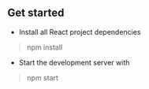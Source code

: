 ## Get started
* Install all React project dependencies
> npm install

* Start the development server with
> npm start
